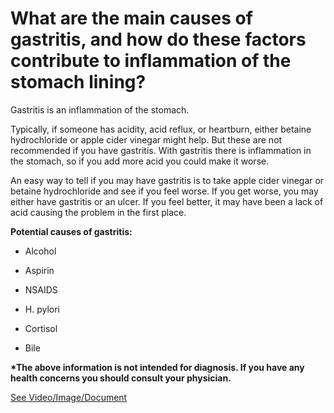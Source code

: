 # What are the main causes of gastritis, and how do these factors contribute to inflammation of the stomach lining?

Gastritis is an inflammation of the stomach.

Typically, if someone has acidity, acid reflux, or heartburn, either betaine hydrochloride or apple cider vinegar might help. But these are not recommended if you have gastritis. With gastritis there is inflammation in the stomach, so if you add more acid you could make it worse.

An easy way to tell if you may have gastritis is to take apple cider vinegar or betaine hydrochloride and see if you feel worse. If you get worse, you may either have gastritis or an ulcer. If you feel better, it may have been a lack of acid causing the problem in the first place.

**Potential causes of gastritis:**

- Alcohol

- Aspirin

- NSAIDS

- H. pylori

- Cortisol

- Bile

**\*The above information is not intended for diagnosis. If you have any health concerns you should consult your physician.**

 [See Video/Image/Document](https://hls-player.drberg.com/asset?path=migrated-assets/what-causes-gastritis)